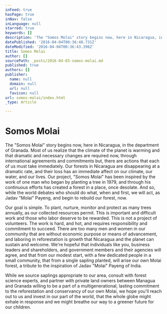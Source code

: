 ```yaml
---
inFeed: true
hasPage: true
inNav: false
inLanguage: null
starred: true
keywords: []
description: 'The "Somos Molai" story begins now, here in Nicaragua, in the department of Granada. Most of us realize that the climate of the planet is warming and that dramatic and necessary changes are required now, through international agreements and commitments but, there are actions that each of us must take immediately. Our forests in Nicaragua are disappearing at a dramatic rate, and their loss has an immediate affect on our climate, our water, and our lives. Our project, "Somos Molai” has been inspired by the work of one man who began by planting a tree in 1979, and through his continuous efforts has created a forest in a place, once desolate. And so, while the world debates who should do what, when and first, we will act, as Jadav "Molai” Payeng, and begin to rebuild our forest, now.'
datePublished: '2016-04-04T00:36:48.731Z'
dateModified: '2016-04-04T00:36:43.396Z'
title: Somos Molai
author: []
sourcePath: _posts/2016-04-03-somos-molai.md
published: true
authors: []
publisher:
  name: null
  domain: null
  url: null
  favicon: null
url: somos-molai/index.html
_type: Article

---
```

# Somos Molai

The "Somos Molai" story begins now, here in Nicaragua, in the department of Granada. Most of us realize that the climate of the planet is warming and that dramatic and necessary changes are required now, through international agreements and commitments but, there are actions that each of us must take immediately. Our forests in Nicaragua are disappearing at a dramatic rate, and their loss has an immediate affect on our climate, our water, and our lives. Our project, "Somos Molai" has been inspired by the work of one man who began by planting a tree in 1979, and through his continuous efforts has created a forest in a place, once desolate. And so, while the world debates who should do what, when and first, we will act, as Jadav "Molai" Payeng, and begin to rebuild our forest, now.

Our goal is simple. To plant, nurture, monitor and protect as many trees annually, as our collected resources permit. This is important and difficult work and those who labor deserve to be rewarded. This is not a project of volunteers. The work is hard, and hot, and requires responsibility and commitment to succeed. There are too many men and women in our community that are without economic purpose or means of advancement, and laboring in reforestation is growth that Nicaragua and the planet can sustain and welcome. We're hopeful that individuals like you, business leaders and shareholders, and government members and their agencies will agree, and that from our modest start, with a few dedicated people in a small community, that from a single sapling planted, will arise our own Molai forest, a tribute to the inspiration of Jadav "Molai" Payeng of India.

While we source saplings appropriate to our area, consult with forest science experts, and partner with private land owners between Managua and Granada willing to be a part of a multigenerational, lasting commitment to the reforestation and conservancy of our own Molai, we hope you'll reach out to us and invest in our part of the world, that the whole globe might exhale in response and we might breathe our way to a greener future for our children.